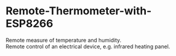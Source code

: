 # Remote-Thermometer-with-ESP8266
Remote measure of temperature and humidity.  
Remote control of an electrical device, e.g. infrared heating panel.

